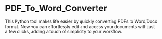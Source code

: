 # PDF_To_Word_Converter
This Python tool makes life easier by quickly converting PDFs to Word/Docx format. Now you can effortlessly edit and access your documents with just a few clicks, adding a touch of simplicity to your workflow.

